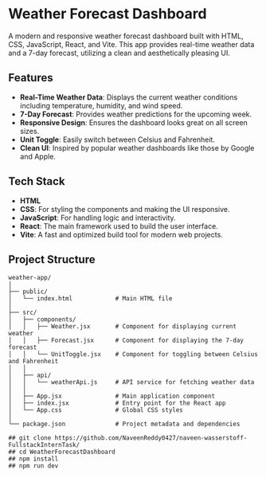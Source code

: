 # Weather Forecast Dashboard

A modern and responsive weather forecast dashboard built with HTML, CSS, JavaScript, React, and Vite. This app provides real-time weather data and a 7-day forecast, utilizing a clean and aesthetically pleasing UI.

## Features

- **Real-Time Weather Data**: Displays the current weather conditions including temperature, humidity, and wind speed.
- **7-Day Forecast**: Provides weather predictions for the upcoming week.
- **Responsive Design**: Ensures the dashboard looks great on all screen sizes.
- **Unit Toggle**: Easily switch between Celsius and Fahrenheit.
- **Clean UI**: Inspired by popular weather dashboards like those by Google and Apple.

## Tech Stack

- **HTML**
- **CSS**: For styling the components and making the UI responsive.
- **JavaScript**: For handling logic and interactivity.
- **React**: The main framework used to build the user interface.
- **Vite**: A fast and optimized build tool for modern web projects.

## Project Structure

```plaintext
weather-app/
│
├── public/
│   └── index.html            # Main HTML file
│
├── src/
│   ├── components/
│   │   ├── Weather.jsx       # Component for displaying current weather
│   │   ├── Forecast.jsx      # Component for displaying the 7-day forecast
│   │   └── UnitToggle.jsx    # Component for toggling between Celsius and Fahrenheit
│   │
│   ├── api/
│   │   └── weatherApi.js     # API service for fetching weather data
│   │
│   ├── App.jsx               # Main application component
│   ├── index.jsx             # Entry point for the React app
│   └── App.css               # Global CSS styles
│
└── package.json              # Project metadata and dependencies

## git clone https://github.com/NaveenReddy0427/naveen-wasserstoff-FullstackInternTask/
## cd WeatherForecastDashboard
## npm install
## npm run dev

